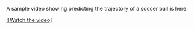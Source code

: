 A sample video showing predicting the trajectory of a soccer ball is here:

[![Watch the video]](https://github.com/zcheng10/pdl/main/test/ext_clip_0_boxed.mp4)
